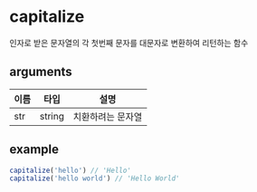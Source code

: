 # capitalize

인자로 받은 문자열의 각 첫번째 문자를 대문자로 변환하여 리턴하는 함수

## arguments

| 이름 | 타입 | 설명 |
| --- | --- | --- |
| str | string | 치환하려는 문자열 |

## example

```ts
capitalize('hello') // 'Hello'
capitalize('hello world') // 'Hello World'
```
